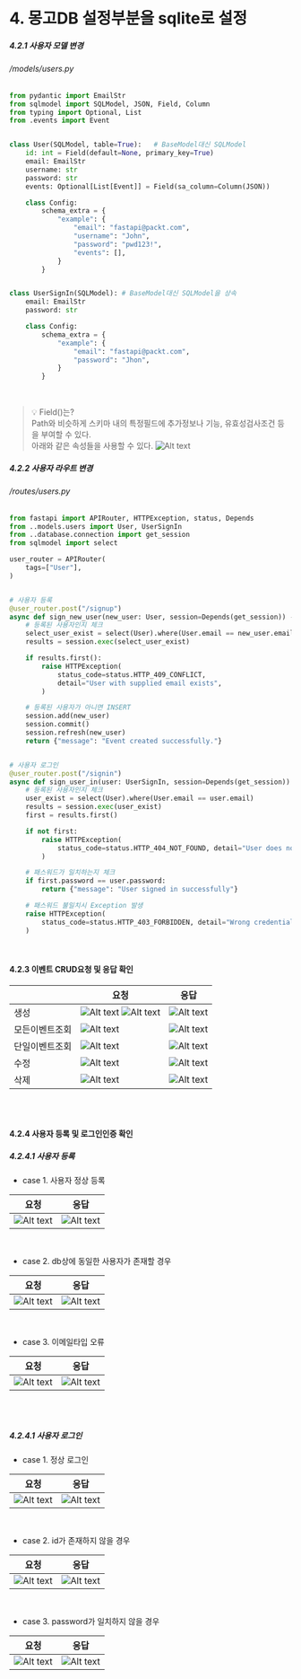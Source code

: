 # 4. 몽고DB 설정부분을 sqlite로 설정

##### 4.2.1 사용자 모델 변경

###### /models/users.py
```python
from pydantic import EmailStr
from sqlmodel import SQLModel, JSON, Field, Column
from typing import Optional, List
from .events import Event


class User(SQLModel, table=True):   # BaseModel대신 SQLModel
    id: int = Field(default=None, primary_key=True)
    email: EmailStr
    username: str
    password: str
    events: Optional[List[Event]] = Field(sa_column=Column(JSON))

    class Config:
        schema_extra = {
            "example": {
                "email": "fastapi@packt.com",
                "username": "John",
                "password": "pwd123!",
                "events": [],
            }
        }


class UserSignIn(SQLModel): # BaseModel대신 SQLModel을 상속
    email: EmailStr
    password: str

    class Config:
        schema_extra = {
            "example": {
                "email": "fastapi@packt.com",
                "password": "Jhon",
            }
        }
```

<br/>

> 💡 Field()는?  
> Path와 비슷하게 스키마 내의 특정필드에 추가정보나 기능, 유효성검사조건 등을 부여할 수 있다.  
> 아래와 같은 속성들을 사용할 수 있다.
> ![Alt text](img/part4_ch4_new_image3.png)

##### 4.2.2 사용자 라우트 변경

###### /routes/users.py
```python
from fastapi import APIRouter, HTTPException, status, Depends
from ..models.users import User, UserSignIn
from ..database.connection import get_session
from sqlmodel import select

user_router = APIRouter(
    tags=["User"],
)


# 사용자 등록
@user_router.post("/signup")
async def sign_new_user(new_user: User, session=Depends(get_session)) -> dict:
    # 등록된 사용자인지 체크
    select_user_exist = select(User).where(User.email == new_user.email)
    results = session.exec(select_user_exist)

    if results.first():
        raise HTTPException(
            status_code=status.HTTP_409_CONFLICT,
            detail="User with supplied email exists",
        )

    # 등록된 사용자가 아니면 INSERT
    session.add(new_user)
    session.commit()
    session.refresh(new_user)
    return {"message": "Event created successfully."}


# 사용자 로그인
@user_router.post("/signin")
async def sign_user_in(user: UserSignIn, session=Depends(get_session)) -> dict:
    # 등록된 사용자인지 체크
    user_exist = select(User).where(User.email == user.email)
    results = session.exec(user_exist)
    first = results.first()

    if not first:
        raise HTTPException(
            status_code=status.HTTP_404_NOT_FOUND, detail="User does not exist"
        )

    # 패스워드가 일치하는지 체크
    if first.password == user.password:
        return {"message": "User signed in successfully"}

    # 패스워드 불일치시 Exception 발생
    raise HTTPException(
        status_code=status.HTTP_403_FORBIDDEN, detail="Wrong credentials passed"
    )

```

<br/>

#### 4.2.3 이벤트 CRUD요청 및 응답 확인

|                | 요청                                                                               | 응답                                       |
| -------------- | ---------------------------------------------------------------------------------- | ------------------------------------------ |
| 생성           | ![Alt text](img/part4_ch4_new_image.png) ![Alt text](img/part4_ch4_new_image4.png) | ![Alt text](img/part4_ch4_new_image1.png)  |
| 모든이벤트조회 | ![Alt text](img/part4_ch4_new_image2.png)                                          | ![Alt text](img/part4_ch4_new_image5.png)  |
| 단일이벤트조회 | ![Alt text](img/part4_ch4_new_image6.png)                                          | ![Alt text](img/part4_ch4_new_image7.png)  |
| 수정           | ![Alt text](img/part4_ch4_new_image8.png)                                          | ![Alt text](img/part4_ch4_new_image9.png)  |
| 삭제           | ![Alt text](img/part4_ch4_new_image10.png)                                         | ![Alt text](img/part4_ch4_new_image11.png) |

<br/>
<br/>

#### 4.2.4 사용자 등록 및 로그인인증 확인

##### 4.2.4.1 사용자 등록

- case 1. 사용자 정상 등록
  
| 요청                                       | 응답                                       |
| ------------------------------------------ | ------------------------------------------ |
| ![Alt text](img/part4_ch4_new_image12.png) | ![Alt text](img/part4_ch4_new_image13.png) |

<br/>

- case 2. db상에 동일한 사용자가 존재할 경우

| 요청                                       | 응답                                       |
| ------------------------------------------ | ------------------------------------------ |
| ![Alt text](img/part4_ch4_new_image12.png) | ![Alt text](img/part4_ch4_new_image14.png) |

<br/>

- case 3. 이메일타입 오류
  
| 요청                                       | 응답                                       |
| ------------------------------------------ | ------------------------------------------ |
| ![Alt text](img/part4_ch4_new_image21.png) | ![Alt text](img/part4_ch4_new_image22.png) |

<br/>
<br/>

##### 4.2.4.1 사용자 로그인

- case 1. 정상 로그인

| 요청                                       | 응답                                       |
| ------------------------------------------ | ------------------------------------------ |
| ![Alt text](img/part4_ch4_new_image15.png) | ![Alt text](img/part4_ch4_new_image16.png) |

<br/>

- case 2. id가 존재하지 않을 경우

| 요청                                       | 응답                                       |
| ------------------------------------------ | ------------------------------------------ |
| ![Alt text](img/part4_ch4_new_image17.png) | ![Alt text](img/part4_ch4_new_image18.png) |

<br/>

- case 3. password가 일치하지 않을 경우

| 요청                                       | 응답                                       |
| ------------------------------------------ | ------------------------------------------ |
| ![Alt text](img/part4_ch4_new_image19.png) | ![Alt text](img/part4_ch4_new_image20.png) |